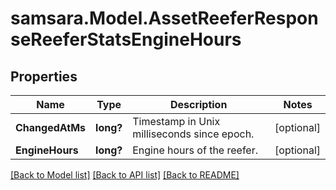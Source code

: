 # samsara.Model.AssetReeferResponseReeferStatsEngineHours
## Properties

Name | Type | Description | Notes
------------ | ------------- | ------------- | -------------
**ChangedAtMs** | **long?** | Timestamp in Unix milliseconds since epoch. | [optional] 
**EngineHours** | **long?** | Engine hours of the reefer. | [optional] 

[[Back to Model list]](../README.md#documentation-for-models) [[Back to API list]](../README.md#documentation-for-api-endpoints) [[Back to README]](../README.md)

